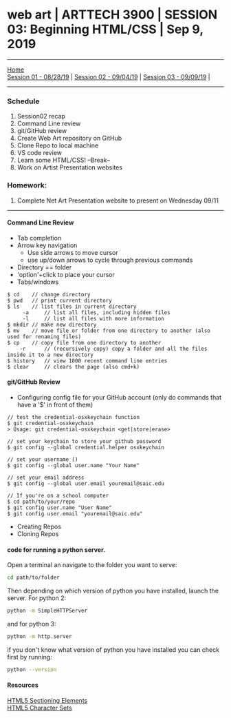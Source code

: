 # web art | ARTTECH 3900 | SESSION 03: Beginning HTML/CSS | Sep 9, 2019
___
<a href="../">Home</a><br>
<a href="https://dougrosman.github.io/saic-webart-fa19/lectures/session01">Session 01 - 08/28/19</a> | 
<a href="https://dougrosman.github.io/saic-webart-fa19/lectures/session02">Session 02 - 09/04/19</a> | 
<a href="https://dougrosman.github.io/saic-webart-fa19/lectures/session03">Session 03 - 09/09/19</a> | 

___

### Schedule

1. Session02 recap
1. Command Line review
1. git/GitHub review
1. Create Web Art repository on GitHub
1. Clone Repo to local machine
1. VS code review
1. Learn some HTML/CSS!
    –Break–
1. Work on Artist Presentation websites



### Homework:

1. Complete Net Art Presentation website to present on Wednesday 09/11

___

#### Command Line Review
* Tab completion
* Arrow key navigation
    * Use side arrows to move cursor
    * use up/down arrows to cycle through previous commands
* Directory == folder
* 'option'+click to place your cursor
* Tabs/windows
```
$ cd    // change directory
$ pwd   // print current directory
$ ls    // list files in current directory
     -a     // list all files, including hidden files
     -l     // list all files with more information
$ mkdir // make new directory
$ mv    // move file or folder from one directory to another (also used for renaming files)
$ cp    // copy file from one directory to another
    -r      // (recursively copy) copy a folder and all the files inside it to a new directory
$ history   // view 1000 recent command line entries
$ clear     // clears the page (also cmd+k)
```

#### git/GitHub Review
* Configuring config file for your GitHub account (only do commands that have a '$' in front of them)
```
// test the credential-osxkeychain function
$ git credential-osxkeychain
> Usage: git credential-osxkeychain <get|store|erase>

// set your keychain to store your github password
$ git config --global credential.helper osxkeychain       

// set your username ()
$ git config --global user.name "Your Name"

// set your email address
$ git config --global user.email youremail@saic.edu

// If you're on a school computer
$ cd path/to/your/repo
$ git config user.name "User Name"
$ git config user.email "youremail@saic.edu"
```
* Creating Repos
* Cloning Repos




#### code for running a python server.
Open a terminal an navigate to the folder you want to serve:
```bash
cd path/to/folder
```
Then depending on which version of python you have installed, launch the server. For python 2:
```bash
python -m SimpleHTTPServer
```
and for python 3:
```bash
python -m http.server
```
if you don't know what version of python you have installed you can check first by running:
```bash
python --version
```

#### Resources

<a href="https://blog.teamtreehouse.com/use-html5-sectioning-elements" target="blank">HTML5 Sectioning Elements</a><br>
<a href="https://www.w3schools.com/charsets/" target="blank">HTML5 Character Sets</a><br>

